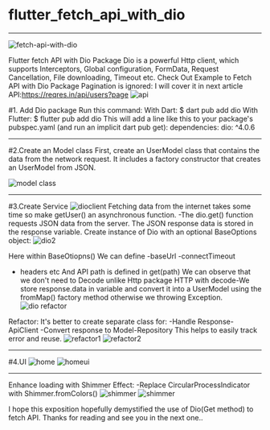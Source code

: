 # flutter_fetch_api_with_dio

---
![fetch-api-with-dio](https://user-images.githubusercontent.com/48079501/182289177-641c20c1-8596-41df-82f0-a46a18984a08.jpg)

Flutter fetch API with Dio Package
Dio is a powerful Http client, which supports Interceptors,
Global configuration,
FormData,
Request Cancellation,
File downloading,
Timeout etc.
Check Out Example to Fetch API with Dio Package
Pagination is ignored: I will cover it in next article
API:https://reqres.in/api/users?page
![api](https://user-images.githubusercontent.com/48079501/182289276-7a9db086-b5d5-4e76-b608-65e172eddead.png)


#1. Add Dio package
Run this command:
With Dart:
$ dart pub add dio
With Flutter:
$ flutter pub add dio
This will add a line like this to your package's pubspec.yaml (and run an implicit dart pub get):
dependencies:
  dio: ^4.0.6

---

#2.Create an Model class
First, create an UserModel class that contains the data from the network request. It includes a factory constructor that creates an UserModel from JSON.

![model class](https://user-images.githubusercontent.com/48079501/182288258-bf8da6ee-eebd-4df9-9c8f-d38f911062c1.png)

---

#3.Create Service
![dioclient](https://user-images.githubusercontent.com/48079501/182288329-8b12ac22-8083-4013-997b-9ea2b895aab1.png)
Fetching data from the internet takes some time so make getUser() an asynchronous function.
-The dio.get() function requests JSON data from the server. The JSON response data is stored in the response variable.
Create instance of Dio with an optional BaseOptions object:
![dio2](https://user-images.githubusercontent.com/48079501/182288459-2e8ae176-06ce-4982-8263-cfcd8da645d8.png)

Here within BaseOtiopns()
We can define 
-baseUrl
-connectTimeout
- headers etc
And API path is defined in get(path)
We can observe that we don't need to Decode unlike Http package
HTTP with decode-We store response.data in variable and convert it into a UserModel using the fromMap() factory method otherwise we throwing Exception.
![dio refactor](https://user-images.githubusercontent.com/48079501/182288613-4b5d34a0-5d5f-43b6-96d1-5a4384671d8d.png)

Refactor:
It's better to create separate class for:
-Handle Response-ApiClient
-Convert response to Model-Repository
This helps to easily track error and reuse.
![refactor1](https://user-images.githubusercontent.com/48079501/182288766-ec9bd4ce-d5fe-4577-a3cc-1a385bf34ba2.png)
![refactor2](https://user-images.githubusercontent.com/48079501/182288810-f42dae08-8592-4cd1-b826-a06673f433e1.png)

---
#4.UI
![home](https://user-images.githubusercontent.com/48079501/182288857-1facbe1c-b967-4888-9957-f83654cd4f30.png)
![homeui](https://user-images.githubusercontent.com/48079501/182288948-4ba18f1f-2341-472c-a276-e0e284f4f53f.jpeg)

---

Enhance loading with Shimmer Effect:
-Replace CircularProcessIndicator with Shimmer.fromColors()
![shimmer](https://user-images.githubusercontent.com/48079501/182288990-be43432a-205e-491d-bddf-b0df1210f5ae.png)
![shimmer](https://user-images.githubusercontent.com/48079501/182289010-aae1f434-3071-4ffc-9ff4-876c7b6123f0.jpeg)

I hope this exposition hopefully demystified the use of Dio(Get method) to fetch API.
Thanks for reading and see you in the next one..

